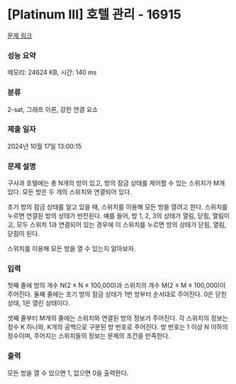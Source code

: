 # [Platinum III] 호텔 관리 - 16915 

[문제 링크](https://www.acmicpc.net/problem/16915) 

### 성능 요약

메모리: 24624 KB, 시간: 140 ms

### 분류

2-sat, 그래프 이론, 강한 연결 요소

### 제출 일자

2024년 10월 17일 13:00:15

### 문제 설명

<p>구사과 호텔에는 총 N개의 방이 있고, 방의 잠금 상태를 제어할 수 있는 스위치가 M개 있다. 모든 방은 두 개의 스위치와 연결되어 있다.</p>

<p>초기 방의 잠금 상태를 알고 있을 때, 스위치를 이용해 모든 방을 열려고 한다. 스위치를 누르면 연결된 방의 상태가 반전된다. 예를 들어, 방 1, 2, 3의 상태가 열림, 닫힘, 열림이고, 모두 스위치 1과 연결되어 있는 경우에 이 스위치를 누르면 방의 상태가 닫힘, 열림, 닫힘이 된다.</p>

<p>스위치를 이용해 모든 방을 열 수 있는지 알아보자.</p>

### 입력 

 <p>첫째 줄에 방의 개수 N(2 ≤ N ≤ 100,000)과 스위치의 개수 M(2 ≤ M ≤ 100,000)이 주어진다. 둘째 줄에는 초기 방의 잠금 상태가 1번 방부터 순서대로 주어진다. 0은 닫힌 상태, 1은 열린 상태이다.</p>

<p>셋째 줄부터 M개의 줄에는 스위치와 연결된 방의 정보가 주어진다. 각 스위치의 정보는 정수 K 하나와, K개의 공백으로 구분된 방 번호로 주어진다. 방 번호는 1 이상 N 이하의 정수이며, 주어지는 스위치들의 정보는 문제의 조건을 만족한다.</p>

### 출력 

 <p>모든 방을 열 수 있으면 1, 없으면 0을 출력한다.</p>

